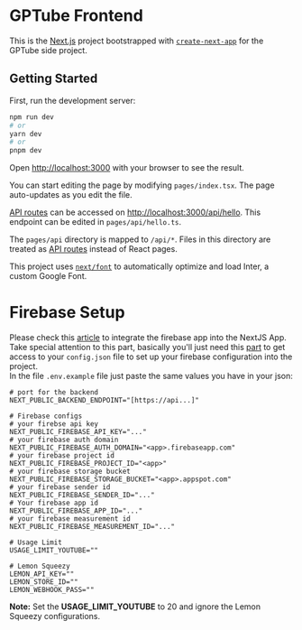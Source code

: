 # GPTube Frontend

This is the [Next.js](https://nextjs.org/) project bootstrapped with [`create-next-app`](https://github.com/vercel/next.js/tree/canary/packages/create-next-app) for the GPTube side project.

## Getting Started

First, run the development server:

```bash
npm run dev
# or
yarn dev
# or
pnpm dev
```

Open [http://localhost:3000](http://localhost:3000) with your browser to see the result.

You can start editing the page by modifying `pages/index.tsx`. The page auto-updates as you edit the file.

[API routes](https://nextjs.org/docs/api-routes/introduction) can be accessed on [http://localhost:3000/api/hello](http://localhost:3000/api/hello). This endpoint can be edited in `pages/api/hello.ts`.

The `pages/api` directory is mapped to `/api/*`. Files in this directory are treated as [API routes](https://nextjs.org/docs/api-routes/introduction) instead of React pages.

This project uses [`next/font`](https://nextjs.org/docs/basic-features/font-optimization) to automatically optimize and load Inter, a custom Google Font.

# Firebase Setup

Please check this [article](https://www.freecodecamp.org/news/create-full-stack-app-with-nextjs13-and-firebase/) to integrate the firebase app into the NextJS App.  
Take special attention to this part, basically you'll just need this [part](https://www.freecodecamp.org/news/create-full-stack-app-with-nextjs13-and-firebase/#how-to-set-up-firebase-in-next-js) to get access to your `config.json` file to set up your firebase configuration into the project.  
In the file `.env.example` file just paste the same values you have in your json:

```
# port for the backend
NEXT_PUBLIC_BACKEND_ENDPOINT="[https://api...]"

# Firebase configs
# your firebse api key
NEXT_PUBLIC_FIREBASE_API_KEY="..."
# your firebase auth domain
NEXT_PUBLIC_FIREBASE_AUTH_DOMAIN="<app>.firebaseapp.com"
# your firebase project id
NEXT_PUBLIC_FIREBASE_PROJECT_ID="<app>"
# your firebase storage bucket
NEXT_PUBLIC_FIREBASE_STORAGE_BUCKET="<app>.appspot.com"
# your firebase sender id
NEXT_PUBLIC_FIREBASE_SENDER_ID="..."
# Your firebase app id
NEXT_PUBLIC_FIREBASE_APP_ID="..."
# your firebase measurement id
NEXT_PUBLIC_FIREBASE_MEASUREMENT_ID="..."

# Usage Limit
USAGE_LIMIT_YOUTUBE=""

# Lemon Squeezy
LEMON_API_KEY=""
LEMON_STORE_ID=""
LEMON_WEBHOOK_PASS=""
```

**Note:** Set the **USAGE_LIMIT_YOUTUBE** to 20 and ignore the Lemon Squeezy configurations.
